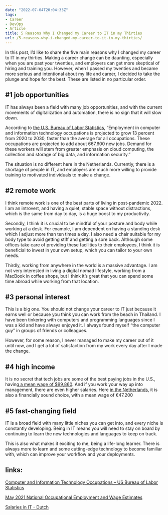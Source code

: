 ```yaml
---
date: "2022-07-04T20:04:33Z"
tags:
- Career
- DevOps
- Article
title: 5 Reasons Why I Changed my Career to IT in my Thirties
url: /5-reasons-why-i-changed-my-career-to-it-in-my-thirties/
---
```


In this post, I’d like to share the five main reasons why I changed my career to IT in my thirties. Making a career change can be daunting, especially when you are past your twenties, and employers can get more skeptical of hiring and training you. However, when I passed my twenties and became more serious and intentional about my life and career, I decided to take the plunge and hope for the best. These are listed in no particular order.

## \#1 job opportunities

IT has always been a field with many job opportunities, and with the current movements of digitalization and automation, there is no sign that it will slow down.

According to [the U.S. Bureau of Labor Statistics](https://www.bls.gov/ooh/computer-and-information-technology/home.htm), “Employment in computer and information technology occupations is projected to grow 13 percent from 2020 to 2030, faster than the average for all occupations. These occupations are projected to add about 667,600 new jobs. Demand for these workers will stem from greater emphasis on cloud computing, the collection and storage of big data, and information security.”

The situation is no different here in the Netherlands. Currently, there is a shortage of people in IT, and employers are much more willing to provide training to motivated individuals to make a change.

## \#2 remote work

I think remote work is one of the best parts of living in post-pandemic 2022. I am an introvert, and having a quiet, stable space without distractions, which is the same from day to day, is a huge boost to my productivity.

Secondly, I think it is crucial to be mindful of your posture and body while working at a desk. For example, I am dependent on having a standing desk which I adjust more than ten times a day. I also need a chair suitable for my body type to avoid getting stiff and getting a sore back. Although some offices take care of providing these facilities to their employees, I think it is beneficial to invest in your own setup, which you can tailor to your own needs.

Thirdly, working from anywhere in the world is a massive advantage. I am not very interested in living a digital nomad lifestyle, working from a MacBook in coffee shops, but I think it’s great that you can spend some time abroad while working from that location.

## \#3 personal interest

This is a big one. You should not change your career to IT just because it earns well or because you think you can work from the beach in Thailand. I have been tinkering with computers and programming languages since I was a kid and have always enjoyed it. I always found myself “the computer guy” in groups of friends or colleagues.

However, for some reason, I never managed to make my career out of it until now, and I get a lot of satisfaction from my work every day after I made the change.

## \#4 high income

It is no secret that tech jobs are some of the best paying jobs in the U.S., having[ a mean wage of $99,860](https://www.bls.gov/oes/current/oes_nat.htm#15-0000). And if you work your way up into management, there are even higher salaries. Here [in the Netherlands](https://www.nationaleberoepengids.nl/salaris/ict), it is also a financially sound choice, with a mean wage of €47.200

## \#5 fast-changing field

IT is a broad field with many little niches you can get into, and every niche is constantly developing. Being in IT means you will need to stay on board by continuing to learn the new technologies and languages to keep on track.

This is also what makes it exciting to me, being a life-long learner. There is always more to learn and some cutting-edge technology to become familiar with, which can improve your workflow and your deployments.

## links:

[Computer and Information Technology Occupations – US Bureau of Labor Statistics](https://www.bls.gov/ooh/computer-and-information-technology/home.htm)

[May 2021 National Occupational Employment and Wage Estimates](https://www.bls.gov/oes/current/oes_nat.htm#15-0000)

[Salaries in IT - Dutch](https://www.nationaleberoepengids.nl/salaris/ict)
